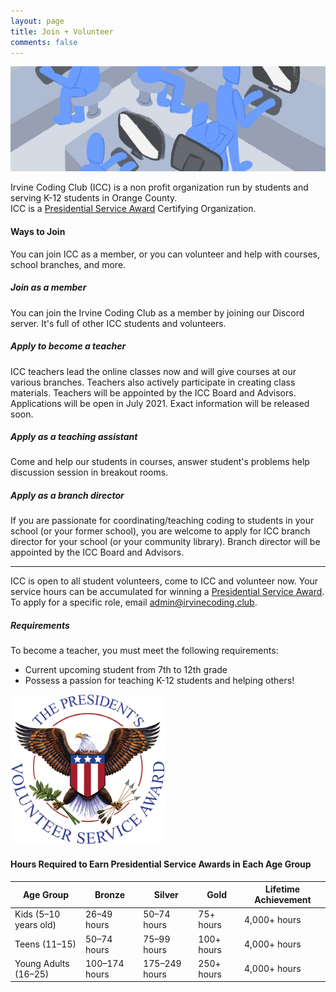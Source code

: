 ```yaml
---
layout: page
title: Join + Volunteer
comments: false
---
```

![](assets/images/volunteer.png)

Irvine Coding Club (ICC) is a non profit organization run by students and serving K-12 students in Orange County.  
ICC is a [Presidential Service Award](https://www.presidentialserviceawards.gov/) Certifying Organization.

#### Ways to Join
You can join ICC as a member, or you can volunteer and help with courses, school branches, and more.

##### Join as a member
You can join the Irvine Coding Club as a member by joining our Discord server. It's full of other ICC students and volunteers.

##### Apply to become a teacher
ICC teachers lead the online classes now and will give courses at our various branches. Teachers also actively participate in creating class materials.   Teachers will be appointed by the ICC Board and Advisors. Applications will be open in July 2021. Exact information will be released soon.

##### Apply as a teaching assistant
Come and help our students in courses, answer student's problems help discussion session in breakout rooms.

##### Apply as a branch director
If you are passionate for coordinating/teaching coding to students in your school (or your former school), you are welcome to apply for ICC branch director for your school (or your community library). Branch director will be appointed by the ICC Board and Advisors.

--------------------------------------


ICC is open to all student volunteers, come to ICC and volunteer now. Your service hours can be accumulated for winning a [Presidential Service Award](https://www.presidentialserviceawards.gov/). To apply for a specific role, email <a href="mailto:admin@irvinecoding.club">admin@irvinecoding.club</a>.

##### Requirements  
To become a teacher, you must meet the following requirements:
* Current upcoming student from 7th to 12th grade
* Possess a passion for teaching K-12 students and helping others!


![](assets/images/pvsa-logo.png)

#### Hours Required to Earn Presidential Service Awards in Each Age Group

<link rel="stylesheet" href="assets/css/table.css">
<table class="styled-table">
    <thead>
        <tr>
            <th>Age Group</th>
            <th>Bronze</th>
            <th>Silver</th>
            <th>Gold</th>
            <th>Lifetime Achievement</th>
        </tr>
    </thead>
    <tbody>
        <tr>
            <td>Kids (5–10 years old)</td>
            <td>26–49 hours</td>
          <td>50–74 hours</td>
          <td>75+ hours</td>
          <td>4,000+ hours</td>
        </tr>
        <tr class="active-row">
            <td>Teens (11–15)</td>
            <td>50–74 hours</td>
          <td>75–99 hours</td>
            <td>100+ hours</td>
         <td>4,000+ hours</td>
        </tr>
      <tr>
            <td>Young Adults (16–25)</td>
            <td>100–174 hours</td>
          <td>	175–249 hours	</td>
            <td>250+ hours</td>
         <td>4,000+ hours</td>
        </tr>
        <!-- and so on... -->
    </tbody>
</table>

